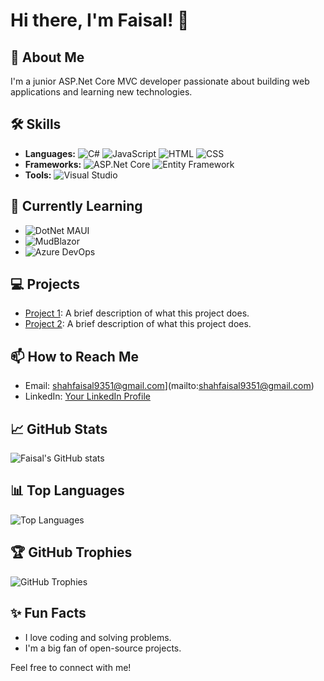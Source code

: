 # Hi there, I'm Faisal! 👋

## 🚀 About Me
I'm a junior ASP.Net Core MVC developer passionate about building web applications and learning new technologies.

## 🛠️ Skills
- **Languages:** 
  ![C#](https://img.shields.io/badge/-C%23-239120?logo=c-sharp&logoColor=white&style=flat)
  ![JavaScript](https://img.shields.io/badge/-JavaScript-F7DF1E?logo=javascript&logoColor=black&style=flat)
  ![HTML](https://img.shields.io/badge/-HTML5-E34F26?logo=html5&logoColor=white&style=flat)
  ![CSS](https://img.shields.io/badge/-CSS3-1572B6?logo=css3&logoColor=white&style=flat)
- **Frameworks:** 
  ![ASP.Net Core](https://img.shields.io/badge/-ASP.Net%20Core-512BD4?logo=.net&logoColor=white&style=flat)
  ![Entity Framework](https://img.shields.io/badge/-Entity%20Framework-512BD4?logo=.net&logoColor=white&style=flat)
- **Tools:** 
  ![Visual Studio](https://img.shields.io/badge/-Visual%20Studio-5C2D91?logo=visual-studio&logoColor=white&style=flatSQL%20Server-CC2927?logo=microsoft-sql-server&logoColor=white&style=flat)

## 🌱 Currently Learning
- ![DotNet MAUI](https://img.shields.io/badge/-DotNet%20MAUI-512BD4?logo=.net&logoColor=white&style=flat)
- ![MudBlazor](https://img.shields.io/badge/-MudBlazor-1E88E5?logo=blazor&logoColor=white&style=flat)
- ![Azure DevOps](https://img.shields.io/badge/-Azure%20DevOps-0078D7?logo=azure-devops&logoColor=white&style=flat)

## 💻 Projects
- [Project 1](https://github.com/ShahFaisal9351/project1): A brief description of what this project does.
- [Project 2](https://github.com/ShahFaisal9351/project2): A brief description of what this project does.

## 📫 How to Reach Me
- Email: shahfaisal9351@gmail.com](mailto:shahfaisal9351@gmail.com)
- LinkedIn: [Your LinkedIn Profile](https://www.linkedin.com/in/yourprofile)

## 📈 GitHub Stats
![Faisal's GitHub stats](https://github-readme-stats.vercel.app/api?username=ShahFaisal9351&show_icons=true&theme=radical)

## 📊 Top Languages
![Top Languages](https://github-readme-stats.vercel.app/api/top-langs/?username=ShahFaisal9351&layout=compact&theme=radical)

## 🏆 GitHub Trophies
![GitHub Trophies](https://github-profile-trophy.vercel.app/?username=ShahFaisal9351&theme=radical)

## ✨ Fun Facts
- I love coding and solving problems.
- I'm a big fan of open-source projects.

Feel free to connect with me!